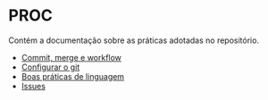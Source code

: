 # PROC
Contém a documentação sobre as práticas adotadas no repositório.

- [Commit, merge e workflow](commit_merge.md)
- [Configurar o git](config_git.md)
- [Boas práticas de linguagem](language_stds.md)
- [Issues](praticas_issues.md)
